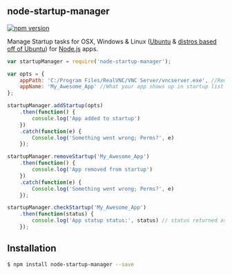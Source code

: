 node-startup-manager
--------------

[![npm version](https://badge.fury.io/js/node-startup-manager.svg)](http://badge.fury.io/js/node-startup-manager)



Manage Startup tasks for OSX, Windows & Linux ([Ubuntu](http://www.ubuntu.com) & [distros based off of Ubuntu](http://www.omgubuntu.co.uk/2014/06/5-ubuntu-based-distros-better-than-the-real-thing)) for [Node.js](http://nodejs.org) apps.


```js
var startupManager = require('node-startup-manager');

var opts = {
    appPath: 'C:/Program Files/RealVNC/VNC Server/vncserver.exe', //Remeber to path.normalize() any path to make sure its os compatable 
    appName: 'My_Awesome_App' //What your app shows up in startup list
};

startupManager.addStartup(opts)
    .then(function() {
        console.log('App added to startup')
    })
    .catch(function(e) {
        Console.log('Something went wrong; Perms?', e)
    });

startupManager.removeStartup('My_Awesome_App')
    .then(function() {
        console.log('App removed from startup')
    })
    .catch(function(e) {
        Console.log('Something went wrong; Perms?', e)
    });

startupManager.checkStartup('My_Awesome_App')
    .then(function(status) {
        console.log('App statup status:', status) // status returned as a boolen
    });

```

## Installation

```bash
$ npm install node-startup-manager --save
```
